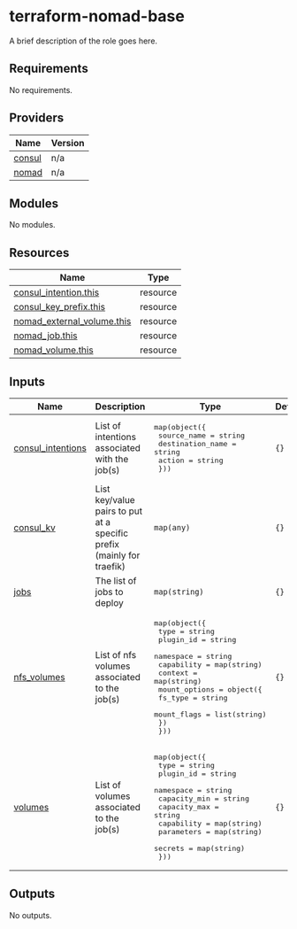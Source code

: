 terraform-nomad-base
=========

A brief description of the role goes here.
<!-- BEGIN_TF_DOCS -->
## Requirements

No requirements.

## Providers

| Name | Version |
|------|---------|
| <a name="provider_consul"></a> [consul](#provider\_consul) | n/a |
| <a name="provider_nomad"></a> [nomad](#provider\_nomad) | n/a |

## Modules

No modules.

## Resources

| Name | Type |
|------|------|
| [consul_intention.this](https://registry.terraform.io/providers/hashicorp/consul/latest/docs/resources/intention) | resource |
| [consul_key_prefix.this](https://registry.terraform.io/providers/hashicorp/consul/latest/docs/resources/key_prefix) | resource |
| [nomad_external_volume.this](https://registry.terraform.io/providers/hashicorp/nomad/latest/docs/resources/external_volume) | resource |
| [nomad_job.this](https://registry.terraform.io/providers/hashicorp/nomad/latest/docs/resources/job) | resource |
| [nomad_volume.this](https://registry.terraform.io/providers/hashicorp/nomad/latest/docs/resources/volume) | resource |

## Inputs

| Name | Description | Type | Default | Required |
|------|-------------|------|---------|:--------:|
| <a name="input_consul_intentions"></a> [consul\_intentions](#input\_consul\_intentions) | List of intentions associated with the job(s) | <pre>map(object({<br>    source_name      = string<br>    destination_name = string<br>    action           = string<br>  }))</pre> | `{}` | no |
| <a name="input_consul_kv"></a> [consul\_kv](#input\_consul\_kv) | List key/value pairs to put at a specific prefix (mainly for traefik) | `map(any)` | `{}` | no |
| <a name="input_jobs"></a> [jobs](#input\_jobs) | The list of jobs to deploy | `map(string)` | `{}` | no |
| <a name="input_nfs_volumes"></a> [nfs\_volumes](#input\_nfs\_volumes) | List of nfs volumes associated to the job(s) | <pre>map(object({<br>    type       = string<br>    plugin_id  = string<br>    namespace  = string<br>    capability = map(string)<br>    context    = map(string)<br>    mount_options = object({<br>      fs_type     = string<br>      mount_flags = list(string)<br>    })<br>  }))</pre> | `{}` | no |
| <a name="input_volumes"></a> [volumes](#input\_volumes) | List of volumes associated to the job(s) | <pre>map(object({<br>    type         = string<br>    plugin_id    = string<br>    namespace    = string<br>    capacity_min = string<br>    capacity_max = string<br>    capability   = map(string)<br>    parameters   = map(string)<br>    secrets      = map(string)<br>  }))</pre> | `{}` | no |

## Outputs

No outputs.
<!-- END_TF_DOCS -->